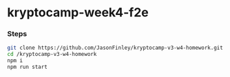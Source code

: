 # kryptocamp-week4-f2e

### Steps

```bash
git clone https://github.com/JasonFinley/kryptocamp-v3-w4-homework.git
cd /kryptocamp-v3-w4-homework
npm i
npm run start
```
